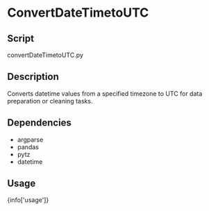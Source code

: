 # ConvertDateTimetoUTC

## Script
convertDateTimetoUTC.py

## Description
Converts datetime values from a specified timezone to UTC for data preparation or cleaning tasks.

## Dependencies
- argparse
- pandas
- pytz
- datetime

## Usage
{info['usage']}
